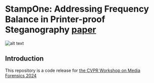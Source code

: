 # StampOne: Addressing Frequency Balance in Printer-proof Steganography [paper](dd)

![alt text](https://github.com/farhadsh1992/StampOne.git/Images/encoded_samples)

## Introduction
This repository is a code release for [the CVPR Workshop on Media Forensics 2024](https://sites.google.com/view/wmf2024/)
